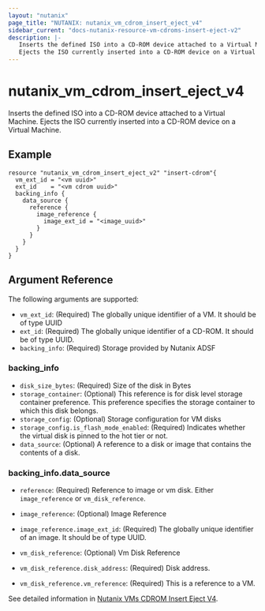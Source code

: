 ```yaml
---
layout: "nutanix"
page_title: "NUTANIX: nutanix_vm_cdrom_insert_eject_v4"
sidebar_current: "docs-nutanix-resource-vm-cdroms-insert-eject-v2"
description: |-
   Inserts the defined ISO into a CD-ROM device attached to a Virtual Machine.
   Ejects the ISO currently inserted into a CD-ROM device on a Virtual Machine.
---
```


# nutanix_vm_cdrom_insert_eject_v4

Inserts the defined ISO into a CD-ROM device attached to a Virtual Machine.
Ejects the ISO currently inserted into a CD-ROM device on a Virtual Machine.


## Example

```hcl
resource "nutanix_vm_cdrom_insert_eject_v2" "insert-cdrom"{
  vm_ext_id = "<vm uuid>"
  ext_id    = "<vm cdrom uuid>"
  backing_info {
    data_source {
      reference {
        image_reference {
          image_ext_id = "<image_uuid>"
        }
      }
    }
  }
}
```

## Argument Reference

The following arguments are supported:

* `vm_ext_id`: (Required) The globally unique identifier of a VM. It should be of type UUID
* `ext_id`: (Required) The globally unique identifier of a CD-ROM. It should be of type UUID.
* `backing_info`: (Required) Storage provided by Nutanix ADSF


### backing_info
* `disk_size_bytes`: (Required) Size of the disk in Bytes
* `storage_container`: (Optional) This reference is for disk level storage container preference. This preference specifies the storage container to which this disk belongs.
* `storage_config`: (Optional) Storage configuration for VM disks
* `storage_config.is_flash_mode_enabled`: (Required) Indicates whether the virtual disk is pinned to the hot tier or not.
* `data_source`: (Optional) A reference to a disk or image that contains the contents of a disk.


### backing_info.data_source
* `reference`: (Required) Reference to image or vm disk. Either `image_reference` or `vm_disk_reference`.
* `image_reference`: (Optional) Image Reference
* `image_reference.image_ext_id`: (Required) The globally unique identifier of an image. It should be of type UUID.

* `vm_disk_reference`: (Optional) Vm Disk Reference
* `vm_disk_reference.disk_address`: (Required) Disk address.
* `vm_disk_reference.vm_reference`: (Required) This is a reference to a VM.


See detailed information in [Nutanix VMs CDROM Insert Eject V4](https://developers.nutanix.com/api-reference?namespace=vmm&version=v4.0).

